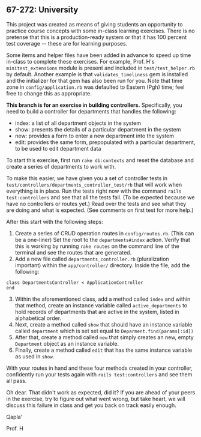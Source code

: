 67-272: University 
---

This project was created as means of giving students an opportunity to practice course concepts with some in-class learning exercises. There is no pretense that this is a production-ready system or that it has 100 percent test coverage -- these are for learning purposes.  

Some items and helper files have been added in advance to speed up time in-class to complete these exercises.  For example, Prof. H's `minitest_extensions` module is present and included in `test/test_helper.rb` by default.  Another example is that `validates_timeliness` gem is installed and the initializer for that gem has also been run for you.  Note that time zone in `config/application.rb` was defaulted to Eastern (Pgh) time; feel free to change this as appropriate.

**This branch is for an exercise in building controllers.**  Specifically, you need to build a controller for departments that handles the following:

- index: a list of all department objects in the system
- show: presents the details of a particular department in the system
- new: provides a form to enter a new department into the system
- edit: provides the same form, prepopulated with a particular department, to be used to edit department data

To start this exercise, first run `rake db:contexts` and reset the database and create a series of departments to work with.

To make this easier, we have given you a set of controller tests in `test/controllers/departments_controller_test/rb` that will work when everything is in place.  Run the tests right now with the command `rails test:controllers` and see that all the tests fail. (To be expected because we have no controllers or routes yet.)  Read over the tests and see what they are doing and what is expected. (See comments on first test for more help.)

After this start with the following steps:

1. Create a series of CRUD operation routes in `config/routes.rb`. (This can be a one-liner)  Set the root to the `departments#index` action. Verify that this is working by running `rake routes` on the command line of the terminal and see the routes that are generated.
2. Add a new file called `departments_controller.rb` (pluralization important) within the `app/controller/` directory.  Inside the file, add the following:

  ```
  class DepartmentsController < ApplicationController
  end
  ```
  
3. Within the aforementioned class, add a method called `index` and within that method, create an instance variable called `active_departments` to hold records of departments that are active in the system, listed in alphabetical order.
4. Next, create a method called `show` that should have an instance variable called `department` which is set set equal to `Deparment.find(params[:id])`
5. After that, create a method called `new` that simply creates an new, empty `Department` object as an instance variable.
6. Finally, create a method called `edit` that has the same instance variable as used in `show`.

With your routes in hand and these four methods created in your controller, confidently run your tests again with `rails test:controllers` and see them all pass.

Oh dear.  That didn't work as expected, did it?  If you are ahead of your peers in the exercise, try to figure out what went wrong, but take heart, we will discuss this failure in class and get you back on track easily enough.

Qapla'

Prof. H
